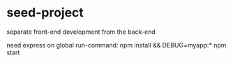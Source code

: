 # seed-project
separate front-end development from the back-end

need express on global
run-command:
npm install && DEBUG=myapp:* npm start
